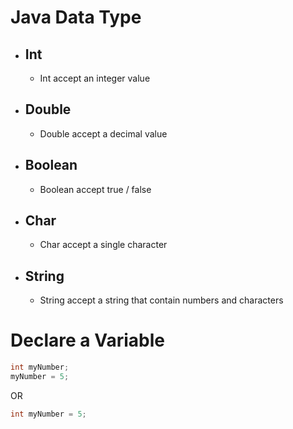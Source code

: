 # Java Data Type

- ## Int 

  - Int accept an integer value
- ## Double

  - Double accept a decimal value
- ## Boolean

  - Boolean accept true / false
- ## Char

  - Char accept a single character
- ## String

  - String accept a string that contain numbers and characters

# Declare a Variable

```java
int myNumber;
myNumber = 5;
```

OR

```java
int myNumber = 5;
```


